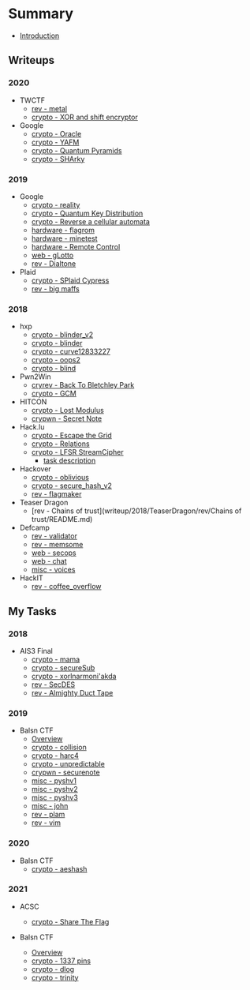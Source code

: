 # Summary

* [Introduction](README.md)

## Writeups

### 2020
* TWCTF
    * [rev - metal](writeup/2020/tokyoWesterns/rev/metal/README.md)
    * [crypto - XOR and shift encryptor](writeup/2020/tokyoWesterns/crypto/xs/README.md)
* Google
    * [crypto - Oracle](writeup/2020/google/crypto/oracle/README.md)
    * [crypto - YAFM](writeup/2020/google/crypto/yafm/README.md)
    * [crypto - Quantum Pyramids](writeup/2020/google/crypto/quantum/README.md)
    * [crypto - SHArky](writeup/2020/google/crypto/sharky/README.md)

### 2019
* Google
    * [crypto - reality](writeup/2019/google/crypto/reality/README.md)
    * [crypto - Quantum Key Distribution](writeup/2019/google/crypto/qkd/README.md)
    * [crypto - Reverse a cellular automata](writeup/2019/google/crypto/cell/README.md)
    * [hardware - flagrom](writeup/2019/google/hardware/flagrom/README.md)
    * [hardware - minetest](writeup/2019/google/hardware/minetest/README.md)
    * [hardware - Remote Control](writeup/2019/google/hardware/remote/README.md)
    * [web - gLotto](writeup/2019/google/web/glotto/README.md)
    * [rev - Dialtone](writeup/2019/google/rev/dial/README.md)
* Plaid
    * [crypto - SPlaid Cypress](writeup/2019/plaid/crypto/cypress/README.md)
    * [rev - big maffs](writeup/2019/plaid/rev/bigmaffs/README.md)

### 2018
* hxp
    * [crypto - blinder_v2](writeup/2018/hxp/crypto/blinder_v2/README.md)
    * [crypto - blinder](writeup/2018/hxp/crypto/blinder/README.md)
    * [crypto - curve12833227](writeup/2018/hxp/crypto/curve/README.md)
    * [crypto - oops2](writeup/2018/hxp/crypto/oops/README.md)
    * [crypto - blind](writeup/2018/hxp/crypto/blind/README.md)
* Pwn2Win
    * [cryrev - Back To Bletchley Park](writeup/2018/pwn2win/rev/back_to_bletchley_park/README.md)
    * [crypto - GCM](writeup/2018/pwn2win/crypto/GCM/README.md)
* HITCON
    * [crypto - Lost Modulus](writeup/2018/hitcon/crypto/lostmod/README.md)
    * [crypwn - Secret Note](writeup/2018/hitcon/crypto/secret/README.md)
* Hack.lu
    * [crypto - Escape the Grid](writeup/2018/Hack.lu/crypto/escape/README.md)
    * [crypto - Relations](writeup/2018/Hack.lu/crypto/relation/README.md)
    * [crypto - LFSR StreamCipher](writeup/2018/Hack.lu/crypto/lfsr/README.md)
        * [task description](writeup/2018/Hack.lu/crypto/lfsr/task.md)
* Hackover
    * [crypto - oblivious](writeup/2018/HackOver/crypto/oblivious/README.md)
    * [crypto - secure_hash_v2](writeup/2018/HackOver/crypto/secure_hash_v2/README.md)
    * [rev - flagmaker](writeup/2018/HackOver/rev/flagmaker/README.md)
* Teaser Dragon
    * [rev - Chains of trust](writeup/2018/TeaserDragon/rev/Chains of trust/README.md)
* Defcamp
    * [rev - validator](writeup/2018/defcamp/rev/validator/README.md)
    * [rev - memsome](writeup/2018/defcamp/rev/memsome/README.md)
    * [web - secops](writeup/2018/defcamp/web/secops/README.md)
    * [web - chat](writeup/2018/defcamp/web/chat/README.md)
    * [misc - voices](writeup/2018/defcamp/misc/voices/README.md)
* HackIT
    * [rev - coffee_overflow](writeup/2018/HackIT/coffee_overflow/README.md)



## My Tasks

### 2018
* AIS3 Final
    * [crypto - mama](tasks/2018/ais3Final/crypto/100-mama/README.md)
    * [crypto - secureSub](tasks/2018/ais3Final/crypto/200-secureSub/README.md)
    * [crypto - xorlnarmoni'akda](tasks/2018/ais3Final/crypto/300-xorlnarmoni'akda/README.md)
    * [rev - SecDES](tasks/2018/ais3Final/rev/100-SecDES/README.md)
    * [rev - Almighty Duct Tape](tasks/2018/ais3Final/rev/200-AlmightyDuctTape/README.md)

### 2019
* Balsn CTF
    * [Overview](tasks/2019/BalsnCTF/README.md)
    * [crypto - collision](tasks/2019/BalsnCTF/crypto/collision/README.md)
    * [crypto - harc4](tasks/2019/BalsnCTF/crypto/harc4/README.md)
    * [crypto - unpredictable](tasks/2019/BalsnCTF/crypto/unpredictable/README.md)
    * [crypwn - securenote](tasks/2019/BalsnCTF/pwn/securenote/README.md)
    * [misc - pyshv1](tasks/2019/BalsnCTF/misc/pyshv1/README.md)
    * [misc - pyshv2](tasks/2019/BalsnCTF/misc/pyshv2/README.md)
    * [misc - pyshv3](tasks/2019/BalsnCTF/misc/pyshv3/README.md)
    * [misc - john](tasks/2019/BalsnCTF/misc/john/README.md)
    * [rev - plam](tasks/2019/BalsnCTF/rev/plam/README.md)
    * [rev - vim](tasks/2019/BalsnCTF/rev/vim/README.md)

### 2020
* Balsn CTF
    * [crypto - aeshash](tasks/2020/BalsnCTF/crypto/aeshash/README.md)

### 2021
* ACSC
    * [crypto - Share The Flag](tasks/2021/ACSC/crypto/share_the_flag/README.md)

* Balsn CTF
    * [Overview](tasks/2021/BalsnCTF/README.md)
    * [crypto - 1337 pins](tasks/2021/BalsnCTF/crypto/1337pins/README.md)
    * [crypto - dlog](tasks/2021/BalsnCTF/crypto/dlog/README.md)
    * [crypto - trinity](tasks/2021/BalsnCTF/crypto/trinity/README.md)
